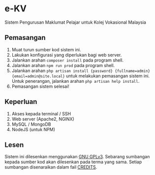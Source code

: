 # e-KV
Sistem Pengurusan Maklumat Pelajar untuk Kolej Vokasional Malaysia

## Pemasangan
1.  Muat turun sumber kod sistem ini.
2.  Lakukan konfigurasi yang diperlukan bagi web server.
3.  Jalankan arahan `composer install` pada program shell.
5.  Jalankan arahan `npm run prod` pada program shell.
6.  Jalankan arahan `php artisan install {password} {fullname=admin} {email=admin@site.local}` untuk melakukan pemasangan sistem ini. Untuk penerangan, jalankan arahan `php artisan help install`.
7.  Pemasangan sistem selesai!

## Keperluan
1. Akses kepada terminal / SSH
2. Web server (Apache2, NGINX)
2. MySQL / MongoDB
3. NodeJS (untuk NPM)

## Lesen
Sistem ini dilesenkan menggunakan [GNU GPLv3](https://www.gnu.org/licenses/gpl-3.0.txt). Sebarang sumbangan kepada sumber kod akan dilesenkan pada terma yang sama. Setiap sumbangan disenaraikan dalam fail [CREDITS](CREDITS).
